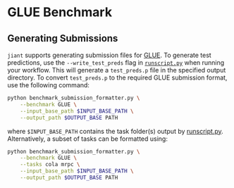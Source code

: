 # GLUE Benchmark

## Generating Submissions

`jiant` supports generating submission files for [GLUE](https://gluebenchmark.com/). To generate test predictions, use the `--write_test_preds` flag in [`runscript.py`](https://github.com/jiant-dev/jiant/blob/master/jiant/proj/main/runscript.py) when running your workflow. This will generate a `test_preds.p` file in the specified output directory. To convert `test_preds.p` to the required GLUE submission format, use the following command:

```bash
python benchmark_submission_formatter.py \
    --benchmark GLUE \
    --input_base_path $INPUT_BASE_PATH \
    --output_path $OUTPUT_BASE PATH
```

where `$INPUT_BASE_PATH` contains the task folder(s) output by [runscript.py](https://github.com/jiant-dev/jiant/blob/master/jiant/proj/main/runscript.py). Alternatively, a subset of tasks can be formatted using:

```bash
python benchmark_submission_formatter.py \
    --benchmark GLUE \
    --tasks cola mrpc \
    --input_base_path $INPUT_BASE_PATH \
    --output_path $OUTPUT_BASE PATH
```
